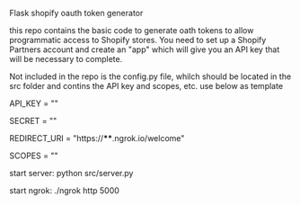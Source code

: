 Flask shopify oauth token generator

this repo contains the basic code to generate oath tokens to allow programmatic access to Shopify stores. You need to set up a Shopify Partners account and create an "app" which will give you an API key that will be necessary to complete.

Not included in the repo is the config.py file, whilch should be located in the src folder and contins the API key and scopes, etc. use below as template

API_KEY = ""

SECRET = ""

REDIRECT_URI = "https://**\*\***.ngrok.io/welcome"

SCOPES = ""

start server: python src/server.py

start ngrok: ./ngrok http 5000
